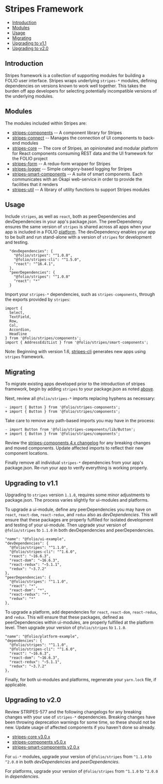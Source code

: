 # Stripes Framework

* [Introduction](#introduction)
* [Modules](#modules)
* [Usage](#usage)
* [Migrating](#migrating)
* [Upgrading to v1.1](#upgrading-to-v11)
* [Upgrading to v2.0](#upgrading-to-v20)


## Introduction

Stripes framework is a collection of supporting modules for building a FOLIO user interface.  Stripes wraps underlying `stripes-*` modules, defining dependencies on versions known to work well together.  This takes the burden off app developers for selecting potentially incompatible versions of the underlying modules.


## Modules

The modules included within Stripes are:
* [stripes-components](https://github.com/folio-org/stripes-components) -- A component library for Stripes
* [stripes-connect](https://github.com/folio-org/stripes-connect) -- Manages the connection of UI components to back-end modules
* [stripes-core](https://github.com/folio-org/stripes-core) -- The core of Stripes, an opinionated and modular platform for React components consuming REST data and the UI framework for the FOLIO project
* [stripes-form](https://github.com/folio-org/stripes-form) -- A redux-form wrapper for Stripes
* [stripes-logger](https://github.com/folio-org/stripes-logger) -- Simple category-based logging for Stripes
* [stripes-smart-components](https://github.com/folio-org/stripes-smart-components) -- A suite of smart components. Each communicates with an Okapi web-service in order to provide the facilities that it renders
* [stripes-util](https://github.com/folio-org/stripes-util) -- A library of utility functions to support Stripes modules


## Usage

Include `stripes`, as well as `react`, both as peerDependencies and devDependencies in your app's package.json. The peerDependency ensures the same version of `stripes` is shared across all apps when your app is included in a FOLIO [platform](https://github.com/folio-org/stripes-sample-platform).  The devDependency enables your app to be built and run stand-alone with a version of `stripes` for development and testing.
```
  "devDependencies": {
    "@folio/stripes": "^1.0.0",
    "@folio/stripes-cli": "^1.5.0",
    "react": "^16.4.1",
  },
  "peerDependencies": {
    "@folio/stripes": "^1.0.0"
    "react": "*"
  }
```

Import your `stripes-*` dependencies, such as `stripes-components`, through the exports provided by `stripes`:
```
import {
  Select,
  TextField,
  Row,
  Col,
  Accordion,
  Headline
} from '@folio/stripes/components';
import { AddressEditList } from '@folio/stripes/smart-components';
```

Note: Beginning with version 1.6, [stripes-cli](https://github.com/folio-org/stripes-cli) generates new apps using `stripes` framework.


## Migrating

To migrate existing apps developed prior to the introduction of stripes framework, begin by adding `stripes` to your package.json as noted [above](#usage).

Next, review all `@folio/stripes-*` imports replacing hyphens as necessary:
```
- import { Button } from '@folio/stripes-components';
+ import { Button } from '@folio/stripes/components';
```

Take care to remove any path-based imports you may have in the process:
```
- import Button from '@folio/stripes-components/lib/Button';
+ import { Button } from '@folio/stripes/components';
```

Review the [stripes-components 4.x changelog](https://github.com/folio-org/stripes-components/blob/master/CHANGELOG.md#400-2018-10-02) for any breaking changes and moved components.  Update affected imports to reflect their new component locations.

Finally remove all individual `stripes-*` dependencies from your app's package.json.  Re-run your app to verify everything is working properly.


## Upgrading to v1.1

Upgrading to `stripes` version `1.1.0`, requires some minor adjustments to package.json.  The process varies slightly for ui-modules and platforms.

To upgrade a ui-module, define any peerDependencies you may have on `react`, `react-dom`, `react-redux`, and `redux` also as _devDependencies_. This will ensure that these packages are properly fulfilled for isolated development and testing of your ui-module. Then upgrade your version of `@folio/stripes` to `1.1.0` in both devDependencies and peerDependencies.

```
"name": "@folio/ui-example",
"devDependencies": {
  "@folio/stripes": "^1.1.0",
  "@folio/stripes-cli": "^1.6.0",
  "react": "~16.6.3",
  "react-dom": "~16.6.3",
  "react-redux": "~5.1.1",
  "redux": "~3.7.2"
},
"peerDependencies": {
  "@folio/stripes": "^1.1.0",
  "react": "*",
  "react-dom": "*",
  "react-redux": "*",
  "redux": "*"
},
```

To upgrade a platform, add dependencies for `react`, `react-dom`, `react-redux`, and `redux`. This will ensure that these packages, defined as peerDependencies within ui-modules, are properly fulfilled at the platform level. Then upgrade your version of `@folio/stripes` to `1.1.0`.

```
"name": "@folio/platform-example",
"dependencies": {
  "@folio/stripes": "^1.1.0",
  "@folio/stripes-cli": "^1.6.0",
  "react": "~16.6.3",
  "react-dom": "~16.6.3",
  "react-redux": "~5.1.1",
  "redux": "~3.7.2"
},
```

Finally, for both ui-modules and platforms, regenerate your `yarn.lock` file, if applicable.


## Upgrading to v2.0

Review STRIPES-577 and the following changelogs for any breaking changes with your use of `stripes-*` dependencies.  Breaking changes have been throwing deprecation warnings for some time, so these should not be new.  Update usage of affected components if you haven't done so already.
* [stripes-core v3.0.x](https://github.com/folio-org/stripes-core/blob/master/CHANGELOG.md#300-2019-01-15)
* [stripes-components v5.0.x](https://github.com/folio-org/stripes-components/blob/master/CHANGELOG.md#500-2019-01-15)
* [stripes-smart-components v2.0.x](https://github.com/folio-org/stripes-smart-components/blob/master/CHANGELOG.md#200-2019-01-16)

For `ui-*` modules, upgrade your version of `@folio/stripes` from `^1.1.0` to `^2.0.0` in both _devDependencies_ and _peerDependencies_.

For platforms, upgrade your version of `@folio/stripes` from `^1.1.0` to `^2.0.0` in _dependencies_.
